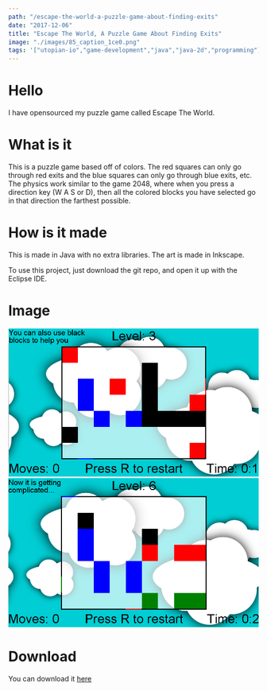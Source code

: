 ```yaml
---
path: "/escape-the-world-a-puzzle-game-about-finding-exits"
date: "2017-12-06"
title: "Escape The World, A Puzzle Game About Finding Exits"
image: "./images/85_caption_1ce0.png"
tags: '["utopian-io","game-development","java","java-2d","programming"]'
---
```


# Hello

I have opensourced my puzzle game called Escape The World.

# What is it

This is a puzzle game based off of colors. The red squares can only go through red exits and the blue squares can only go through blue exits, etc. The physics work similar to the game 2048, where when you press a direction key (W A S or D), then all the colored blocks you have selected go in that direction the farthest possible.

# How is it made

This is made in Java with no extra libraries. The art is made in Inkscape.

To use this project, just download the git repo, and open it up with the Eclipse IDE.

# Image
![Image 1](./images/1ce0.png)
![Image 2](./images/1cdf.png)

# Download

You can download it [here](http://ajayinkingston.com/LD%20games/ld38/EscapeTheWorld.jar)

